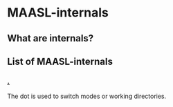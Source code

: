 # MAASL-internals

## What are internals?

## List of MAASL-internals

### [.](./.%20(DOT))

The dot is used to switch modes or working directories.



